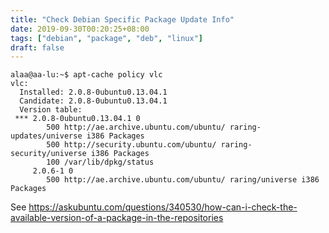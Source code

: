 ```yaml
---
title: "Check Debian Specific Package Update Info"
date: 2019-09-30T00:20:25+08:00
tags: ["debian", "package", "deb", "linux"]
draft: false
---
```


```
alaa@aa-lu:~$ apt-cache policy vlc
vlc:
  Installed: 2.0.8-0ubuntu0.13.04.1
  Candidate: 2.0.8-0ubuntu0.13.04.1
  Version table:
 *** 2.0.8-0ubuntu0.13.04.1 0
        500 http://ae.archive.ubuntu.com/ubuntu/ raring-updates/universe i386 Packages
        500 http://security.ubuntu.com/ubuntu/ raring-security/universe i386 Packages
        100 /var/lib/dpkg/status
     2.0.6-1 0
        500 http://ae.archive.ubuntu.com/ubuntu/ raring/universe i386 Packages
```
See https://askubuntu.com/questions/340530/how-can-i-check-the-available-version-of-a-package-in-the-repositories

